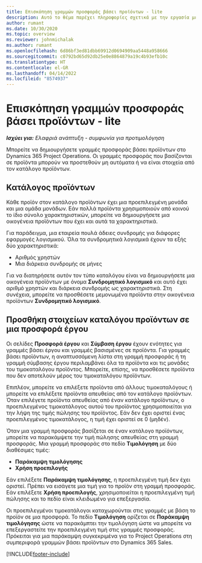 ```yaml
---
title: Επισκόπηση γραμμών προσφοράς βάσει προϊόντων - lite
description: Αυτό το θέμα παρέχει πληροφορίες σχετικά με την εργασία με γραμμές σύμβασης βάσει προϊόντος.
author: rumant
ms.date: 10/30/2020
ms.topic: overview
ms.reviewer: johnmichalak
ms.author: rumant
ms.openlocfilehash: 6d86bf3ed81dbb69912d0694909aa5448a958666
ms.sourcegitcommit: c0792bd65d92db25e0e8864879a19c4b93efb10c
ms.translationtype: HT
ms.contentlocale: el-GR
ms.lasthandoff: 04/14/2022
ms.locfileid: "8574937"
---
```

# <a name="product-based-quote-lines-overview---lite"></a>Επισκόπηση γραμμών προσφοράς βάσει προϊόντων - lite

_**Ισχύει για:** Ελαφριά ανάπτυξη - συμφωνία για προτιμολόγηση_

Μπορείτε να δημιουργήσετε γραμμές προσφοράς βάσει προϊόντων στο Dynamics 365 Project Operations. Οι γραμμές προσφοράς που βασίζονται σε προϊόντα μπορούν να προστεθούν μη αυτόματα ή να είναι στοιχεία από τον κατάλογο προϊόντων.

## <a name="product-catalog"></a>Κατάλογος προϊόντων

Κάθε προϊόν στον κατάλογο προϊόντων έχει μια προεπιλεγμένη μονάδα και μια ομάδα μονάδων. Εάν πολλά προϊόντα χρησιμοποιούν από κοινού το ίδιο σύνολο χαρακτηριστικών, μπορείτε να δημιουργήσετε μια οικογένεια προϊόντων που έχει και αυτά τα χαρακτηριστικά. 

Για παράδειγμα, μια εταιρεία πουλά άδειες συνδρομής για διάφορες εφαρμογές λογισμικού. Όλα τα συνδρομητικά λογισμικά έχουν τα εξής δύο χαρακτηριστικά:

- Αριθμός χρηστών
- Μια διάρκεια συνδρομής σε μήνες

Για να διατηρήσετε αυτόν τον τύπο καταλόγου είναι να δημιουργήσετε μια οικογένεια προϊόντων με όνομα **Συνδρομητικό λογισμικό** και αυτό έχει αριθμό χρηστών και διάρκεια συνδρομής ως χαρακτηριστικά. Στη συνέχεια, μπορείτε να προσθέσετε μεμονωμένα προϊόντα στην οικογένεια προϊόντων **Συνδρομητικό λογισμικό**.

## <a name="add-product-catalog-items-to-a-project-quote"></a>Προσθήκη στοιχείων καταλόγου προϊόντων σε μια προσφορά έργου

Οι σελίδες **Προσφορά έργου** και **Σύμβαση έργου** έχουν ενότητες για γραμμές βάσει έργου και γραμμές βασισμένες σε προϊόντα. Για γραμμές βάσει προϊόντων, η αναπτυσσόμενη λίστα στη γραμμή προσφοράς ή τη γραμμή σύμβασης έργου περιλαμβάνει όλα τα προϊόντα και τις μονάδες του τιμοκαταλόγου προϊόντος. Μπορείτε, επίσης, να προσθέσετε προϊόντα που δεν αποτελούν μέρος του τιμοκαταλόγου προϊόντων.

Επιπλέον, μπορείτε να επιλέξετε προϊόντα από άλλους τιμοκαταλόγους ή μπορείτε να επιλέξετε προϊόντα απευθείας από τον κατάλογο προϊόντων. Όταν επιλέγετε προϊόντα απευθείας από έναν κατάλογο προϊόντων, ο προεπιλεγμένος τιμοκατάλογος αυτού του προϊόντος χρησιμοποιείται για την λήψη της τιμής πώλησης του προϊόντος. Εάν δεν έχει οριστεί ένας προεπιλεγμένος τιμοκατάλογος, η τιμή έχει οριστεί σε 0 (μηδέν).

Όταν μια γραμμή προσφοράς βασίζεται σε έναν κατάλογο προϊόντων, μπορείτε να παρακάμψετε την τιμή πώλησης απευθείας στη γραμμή προσφοράς. Μια γραμμή προσφοράς στο πεδίο **Τιμολόγηση** με δύο διαθέσιμες τιμές:

- **Παράκαμψη τιμολόγησης**
- **Χρήση προεπιλογής**

Εάν επιλέξετε **Παράκαμψη τιμολόγησης**, η προεπιλεγμένη τιμή δεν έχει οριστεί. Πρέπει να εισάγετε μια τιμή για το προϊόν στη γραμμή προσφοράς. Εάν επιλέξετε **Χρήση προεπιλογής**, χρησιμοποιείται η προεπιλεγμένη τιμή πώλησης και το πεδίο είναι κλειδωμένο για επεξεργασία.

Οι προεπιλεγμένοι τιμοκατάλογοι καταχωρούνται στις γραμμές με βάση το προϊόν σε μια προσφορά. Το πεδίο **Τιμολόγηση** ορίζεται σε **Παράκαμψη τιμολόγησης** ώστε να παρακάμπτει την τιμολόγηση ώστε να μπορείτε να επεξεργαστείτε την προεπιλεγμένη τιμή στις γραμμές προσφοράς. Πρόκειται για μια παράκαμψη συγκεκριμένα για το Project Operations στη συμπεριφορά γραμμών βάσει προϊόντων στο Dynamics 365 Sales.


[!INCLUDE[footer-include](../../includes/footer-banner.md)]